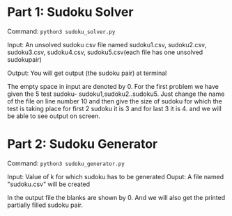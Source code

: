 # Part 1: Sudoku Solver

Command: 
`python3 sudoku_solver.py`

Input: An unsolved sudoku csv file named sudoku1.csv, sudoku2.csv, sudoku3.csv, sudoku4.csv,
sudoku5.csv(each file has one unsolved sudokupair)  

Output: You will get output (the sudoku pair) at terminal

The empty space in input are denoted by 0.
For the first problem we have given the 5 test sudoku- sudoku1,sudoku2..sudoku5.
Just change the name of the file on line number 10 and then give the size of sudoku for which the test is taking place for first 2 sudoku it is 3 and for last 3 it is 4. and we will be able to see output on screen.



# Part 2: Sudoku Generator

Command: 
`python3 sudoku_generator.py`

Input: Value of k for which sudoku has to be generated
Ouput: A file named "sudoku.csv" will be created 

In the output file the blanks are shown by 0.
And we will also get the printed partially filled sudoku pair.
